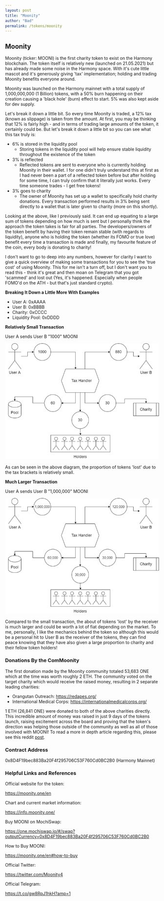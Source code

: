 ```yaml
---
layout: post
title: "Moonity"
author: "Bad"
permalink: /tokens/moonity
---
```


## Moonity

Moonity (ticker: MOONI) is the first charity token to exist on the Harmony blockchain. The token itself is relatively new (launched on 21.05.2021) but has already made some noise in the Harmony space. With it's cute little mascot and it's generously giving 'tax' implementation; holding and trading Moonity benefits everyone around.

Moonity was launched on the Harmony mainnet with a total supply of 1,000,000,000 (1 Billion) tokens, with a 50% burn happening on their creation causing a 'black hole' (burn) effect to start.  5% was also kept aside for dev supply.

Let's break it down a little bit. So every time Moonity is traded, a 12% tax (known as slippage) is taken from the amount. At first, you may be thinking that 12% is fairly high - and in terms of trading large amounts of the token, it certainly could be. But let's break it down a little bit so you can see what this tax truly is:

- 6% is stored in the liquidity pool
  - Storing tokens in the liquidity pool will help ensure stable liquidity throughout the existence of the token
- 3% is reflected
  - Reflected tokens are sent to everyone who is currently holding Moonity in their wallet. I for one didn't truly understand this at first as I had never been a part of a reflected token before but after holding for some time, I can truly confirm that it literally just works. Every time someone trades - I get free tokens!
- 3% goes to charity
  - The owner of Moonity has set up a wallet to specifically hold charity donations. Every transaction performed results in 3% being sent directly to a wallet that is later given to charity (more on this shortly).

Looking at the above, like I previously said. It can end up equating to a large sum of tokens depending on how much is sent but I personally think the approach the token takes is fair for all parties. The developers/owners of the token benefit by having their token remain stable (with regards to liquidity), anyone who is holding the token (whether its FOMO or true love) benefit every time a transaction is made and finally, my favourite feature of the coin, every body is donating to charity!

I don't want to go to deep into any numbers, however for clarity I want to give a quick overview of making some transactions for you to see the 'true cost' of using Moonity. This for me isn't a turn off, but I don't want you to read this - think it's great and then moan on Telegram that you got 'scammed' and lost out (Yes, it's happened. Especially when people FOMO'd on the ATH - but that's just standard crypto).

**Breaking It Down a Little More With Examples**

- User A: 0xAAAA
- User B: 0xBBBB
- Charity: 0xCCCC
- Liquidity Pool: 0xDDDD

**Relatively Small Transaction**

User A sends User B "1000" MOONI

![Small tx](/assets/images/_token_pages/moonity/1_moonity_tx_example.png)

As can be seen in the above diagram, the proportion of tokens 'lost' due to the tax brackets is relatively small.

**Much Larger Transaction**

User A sends User B "1,000,000" MOONI

![Large tx](/assets/images/_token_pages/moonity/2_moonity_tx_example.png)

Compared to the small transaction, the about of tokens 'lost' by the receiver is much larger and could be worth a lot of fiat depending on the market. To me, personally, I like the mechanics behind the token so although this would be a personal hit to User B as the receiver of the tokens, they can find peace knowing that they have also given a large proportion to charity and their fellow token holders!

### Donations By the ComMoonity

The first donation made by the Moonity community totaled 53,683 ONE which at the time was worth roughly 2 ETH. The community voted on the target charity which would receive the raised money, resulting in 2 separate leading charities:

- Orangutan Outreach: https://redapes.org/
- International Medical Corps: https://internationalmedicalcorps.org/

1 ETH (26,841 ONE) were donated to both of the above charities directly. This incredible amount of money was raised in just 9 days of the tokens launch, raising excitement across the board and proving that the token's direction was helping those outside of the community as well as all of those involved with MOONI! To read a more in depth article regarding this, please see this reddit [post](https://www.reddit.com/r/harmony_markets/comments/nojhtz/first_moonity_community_donation_of_50_000_one_2/).

### Contract Address

0x8D4F19bec883Ba20F4f295706C53F760Cd0BC2B0 (Harmony Mainnet)

### Helpful Links and References

Official website for the token:

https://moonity.one/en

Chart and current market information:

https://info.moonity.one/

Buy MOONI on MochiSwap:

https://one.mochiswap.io/#/swap?outputCurrency=0x8D4F19bec883Ba20F4f295706C53F760Cd0BC2B0

How to Buy MOONI:

https://moonity.one/en#how-to-buy

Official Twitter:

https://twitter.com/Moonity4

Official Telegram:

https://t.co/gw8RpJ1hkH?amp=1
